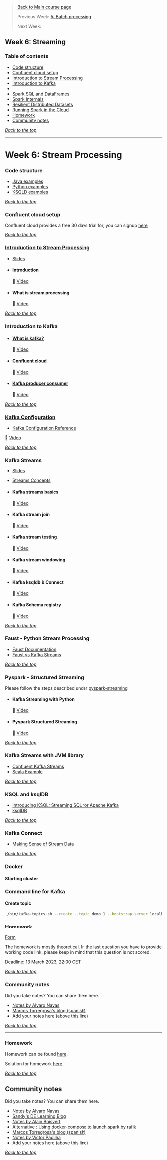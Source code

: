 >[Back to Main course page](../README.md)
>
>Previous Week: [5: Batch processing](../week_5_batch_processing/README.md)
>
>Next Week: 


## Week 6: Streaming 

### Table of contents
- [Code structure](#code-structure)
- [Confluent cloud setup](#confluent-cloud-setup)
- [Introduction to Stream Processing](#introduction-to-stream-processing)
- [Introduction to Kafka](#introduction-to-kafka)
- 
- [Spark SQL and DataFrames](#spark-sql-and-dataframes)
- [Spark Internals](#spark-internals)
- [Resilient Distributed Datasets](#resilient-distributed-datasets)
- [Running Spark in the Cloud](#running-spark-in-the-cloud)
- [Homework](#homework)
- [Community notes](#community-notes)

_[Back to the top](#table-of-contents)_

---

# Week 6: Stream Processing

### Code structure
* [Java examples](java)
* [Python examples](python)
* [KSQLD examples](ksqldb)

_[Back to the top](#table-of-contents)_

### Confluent cloud setup
Confluent cloud provides a free 30 days trial for, you can signup [here](https://www.confluent.io/confluent-cloud/tryfree/)

_[Back to the top](#table-of-contents)_

### [Introduction to Stream Processing](intro_stream_processing.md)
- [Slides](https://docs.google.com/presentation/d/1bCtdCba8v1HxJ_uMm9pwjRUC-NAMeB-6nOG2ng3KujA/edit?usp=sharing)

- #### Introduction

  :movie_camera: [Video](https://www.youtube.com/watch?v=hfvju3iOIP0)

- #### What is stream processing

  :movie_camera: [Video](https://www.youtube.com/watch?v=WxTxKGcfA-k)

_[Back to the top](#table-of-contents)_

### Introduction to Kafka
- #### [What is kafka?](kafka.md)

  :movie_camera: [Video](https://www.youtube.com/watch?v=zPLZUDPi4AY)

- #### [Confluent cloud](confluent_cloud.md)

  :movie_camera: [Video](https://www.youtube.com/watch?v=ZnEZFEYKppw)

- #### [Kafka producer consumer](kafka_producer_consumer.md)

  :movie_camera: [Video](https://www.youtube.com/watch?v=aegTuyxX7Yg)

_[Back to the top](#table-of-contents)_

### [Kafka Configuration](#kafka_config.md)
- [Kafka Configuration Reference](https://docs.confluent.io/platform/current/installation/configuration/)

 :movie_camera: [Video](https://www.youtube.com/watch?v=SXQtWyRpMKs)

_[Back to the top](#table-of-contents)_

### Kafka Streams

- [Slides](https://docs.google.com/presentation/d/1fVi9sFa7fL2ZW3ynS5MAZm0bRSZ4jO10fymPmrfTUjE/edit?usp=sharing)

- [Streams Concepts](https://docs.confluent.io/platform/current/streams/concepts.html)

- #### Kafka streams basics

  :movie_camera: [Video](https://www.youtube.com/watch?v=dUyA_63eRb0)

- #### Kafka stream join

  :movie_camera: [Video](https://www.youtube.com/watch?v=NcpKlujh34Y)

- #### Kafka stream testing

  :movie_camera: [Video](https://www.youtube.com/watch?v=TNx5rmLY8Pk)

- #### Kafka stream windowing

  :movie_camera: [Video](https://www.youtube.com/watch?v=r1OuLdwxbRc)

- #### Kafka ksqldb & Connect

  :movie_camera: [Video](https://www.youtube.com/watch?v=DziQ4a4tn9Y)

- #### Kafka Schema registry

  :movie_camera: [Video](https://www.youtube.com/watch?v=tBY_hBuyzwI)

_[Back to the top](#table-of-contents)_

### Faust - Python Stream Processing

- [Faust Documentation](https://faust.readthedocs.io/en/latest/index.html)
- [Faust vs Kafka Streams](https://faust.readthedocs.io/en/latest/playbooks/vskafka.html)

_[Back to the top](#table-of-contents)_

### Pyspark - Structured Streaming
Please follow the steps described under [pyspark-streaming](python/streams-example/pyspark/README.md)

- #### Kafka Streaming with Python

  :movie_camera: [Video](https://www.youtube.com/watch?v=Y76Ez_fIvtk)

- #### Pyspark Structured Streaming

  :movie_camera: [Video](https://www.youtube.com/watch?v=5hRJ8-6Fpyk)

_[Back to the top](#table-of-contents)_

### Kafka Streams with JVM library

- [Confluent Kafka Streams](https://kafka.apache.org/documentation/streams/)
- [Scala Example](https://github.com/AnkushKhanna/kafka-helper/tree/master/src/main/scala/kafka/schematest)

_[Back to the top](#table-of-contents)_

### KSQL and ksqlDB

- [Introducing KSQL: Streaming SQL for Apache Kafka](https://www.confluent.io/blog/ksql-streaming-sql-for-apache-kafka/)
- [ksqlDB](https://ksqldb.io/)

_[Back to the top](#table-of-contents)_

### Kafka Connect

- [Making Sense of Stream Data](https://medium.com/analytics-vidhya/making-sense-of-stream-data-b74c1252a8f5)

_[Back to the top](#table-of-contents)_

### Docker

#### Starting cluster

### Command line for Kafka

#### Create topic

```bash
./bin/kafka-topics.sh --create --topic demo_1 --bootstrap-server localhost:9092 --partitions 2
```

### Homework

[Form](https://forms.gle/rK7268U92mHJBpmW7)

The homework is mostly theoretical. In the last question you have to provide working code link, please keep in mind that this
question is not scored.

Deadline: 13 March 2023, 22:00 CET

_[Back to the top](#table-of-contents)_

### Community notes

Did you take notes? You can share them here.

* [Notes by Alvaro Navas](https://github.com/ziritrion/dataeng-zoomcamp/blob/main/notes/6_streaming.md )
* [Marcos Torregrosa's blog (spanish)](https://www.n4gash.com/2023/data-engineering-zoomcamp-semana-6-stream-processing/)
* Add your notes here (above this line)

_[Back to the top](#table-of-contents)_

---




### Homework 
Homework can be found [here](../cohorts/2023/week_5_batch_processing/homework.md).

Solution for homework [here](../cohorts/2023/week_5_batch_processing/homework_my_solutions.md).

_[Back to the top](#table-of-contents)_

## Community notes

Did you take notes? You can share them here.

* [Notes by Alvaro Navas](https://github.com/ziritrion/dataeng-zoomcamp/blob/main/notes/5_batch_processing.md)
* [Sandy's DE Learning Blog](https://learningdataengineering540969211.wordpress.com/2022/02/24/week-5-de-zoomcamp-5-2-1-installing-spark-on-linux/)
* [Notes by Alain Boisvert](https://github.com/boisalai/de-zoomcamp-2023/blob/main/week5.md)
* [Alternative : Using docker-compose to launch spark by rafik](https://gist.github.com/rafik-rahoui/f98df941c4ccced9c46e9ccbdef63a03) 
* [Marcos Torregrosa's blog (spanish)](https://www.n4gash.com/2023/data-engineering-zoomcamp-semana-5-batch-spark)
* [Notes by Victor Padilha](https://github.com/padilha/de-zoomcamp/tree/master/week5)
* Add your notes here (above this line)

_[Back to the top](#table-of-contents)_
